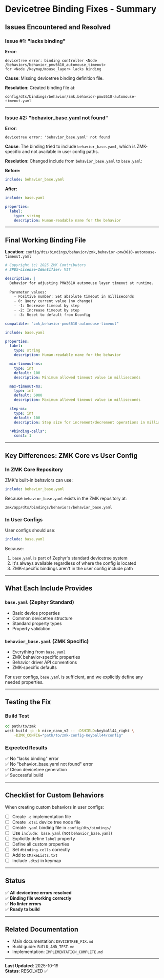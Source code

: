 # Devicetree Binding Fixes - Summary

## Issues Encountered and Resolved

### Issue #1: "lacks binding"
**Error**: 
```
devicetree error: binding controller <Node /behaviors/behavior_pmw3610_automouse_timeout> 
for <Node /keymap/mouse_layer> lacks binding
```

**Cause**: Missing devicetree binding definition file.

**Resolution**: Created binding file at:
```
config/dts/bindings/behavior/zmk,behavior-pmw3610-automouse-timeout.yaml
```

---

### Issue #2: "behavior_base.yaml not found"
**Error**:
```
devicetree error: 'behavior_base.yaml' not found
```

**Cause**: The binding tried to include `behavior_base.yaml`, which is ZMK-specific and not available in user config paths.

**Resolution**: Changed include from `behavior_base.yaml` to `base.yaml`:

**Before:**
```yaml
include: behavior_base.yaml
```

**After:**
```yaml
include: base.yaml

properties:
  label:
    type: string
    description: Human-readable name for the behavior
```

---

## Final Working Binding File

**Location**: `config/dts/bindings/behavior/zmk,behavior-pmw3610-automouse-timeout.yaml`

```yaml
# Copyright (c) 2025 ZMK Contributors
# SPDX-License-Identifier: MIT

description: |
  Behavior for adjusting PMW3610 automouse layer timeout at runtime.
  
  Parameter values:
    - Positive number: Set absolute timeout in milliseconds
    - 0: Query current value (no change)
    - -1: Decrease timeout by step
    - -2: Increase timeout by step
    - -3: Reset to default from Kconfig

compatible: "zmk,behavior-pmw3610-automouse-timeout"

include: base.yaml

properties:
  label:
    type: string
    description: Human-readable name for the behavior

  min-timeout-ms:
    type: int
    default: 100
    description: Minimum allowed timeout value in milliseconds

  max-timeout-ms:
    type: int
    default: 5000
    description: Maximum allowed timeout value in milliseconds

  step-ms:
    type: int
    default: 100
    description: Step size for increment/decrement operations in milliseconds

  "#binding-cells":
    const: 1
```

---

## Key Differences: ZMK Core vs User Config

### In ZMK Core Repository

ZMK's built-in behaviors can use:
```yaml
include: behavior_base.yaml
```

Because `behavior_base.yaml` exists in the ZMK repository at:
```
zmk/app/dts/bindings/behaviors/behavior_base.yaml
```

### In User Configs

User configs should use:
```yaml
include: base.yaml
```

Because:
1. `base.yaml` is part of Zephyr's standard devicetree system
2. It's always available regardless of where the config is located
3. ZMK-specific bindings aren't in the user config include path

---

## What Each Include Provides

### `base.yaml` (Zephyr Standard)
- Basic device properties
- Common devicetree structure
- Standard property types
- Property validation

### `behavior_base.yaml` (ZMK Specific)
- Everything from `base.yaml`
- ZMK behavior-specific properties
- Behavior driver API conventions
- ZMK-specific defaults

For user configs, `base.yaml` is sufficient, and we explicitly define any needed properties.

---

## Testing the Fix

### Build Test
```bash
cd path/to/zmk
west build -p -b nice_nano_v2 -- -DSHIELD=keyball44_right \
    -DZMK_CONFIG="path/to/zmk-config-Keyball44/config"
```

### Expected Results
✅ No "lacks binding" error  
✅ No "behavior_base.yaml not found" error  
✅ Clean devicetree generation  
✅ Successful build  

---

## Checklist for Custom Behaviors

When creating custom behaviors in user configs:

- [ ] Create `.c` implementation file
- [ ] Create `.dtsi` device tree node file
- [ ] Create `.yaml` binding file in `config/dts/bindings/`
- [ ] Use `include: base.yaml` (not `behavior_base.yaml`)
- [ ] Explicitly define `label` property
- [ ] Define all custom properties
- [ ] Set `#binding-cells` correctly
- [ ] Add to `CMakeLists.txt`
- [ ] Include `.dtsi` in keymap

---

## Status

✅ **All devicetree errors resolved**  
✅ **Binding file working correctly**  
✅ **No linter errors**  
✅ **Ready to build**  

---

## Related Documentation

- Main documentation: `DEVICETREE_FIX.md`
- Build guide: `BUILD_AND_TEST.md`
- Implementation: `IMPLEMENTATION_COMPLETE.md`

---

**Last Updated**: 2025-10-19  
**Status**: RESOLVED ✅

